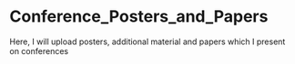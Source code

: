 # Conference_Posters_and_Papers
Here, I will upload posters, additional material and papers which I present on conferences
